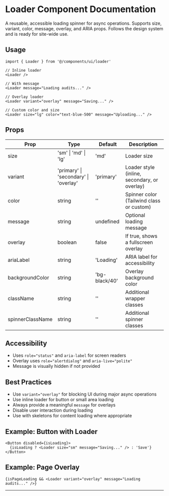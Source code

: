 # Loader Component Documentation

A reusable, accessible loading spinner for async operations. Supports size, variant, color, message, overlay, and ARIA props. Follows the design system and is ready for site-wide use.

## Usage

```tsx
import { Loader } from '@/components/ui/loader'

// Inline loader
<Loader />

// With message
<Loader message="Loading audits..." />

// Overlay loader
<Loader variant="overlay" message="Saving..." />

// Custom color and size
<Loader size="lg" color="text-blue-500" message="Uploading..." />
```

## Props
| Prop             | Type                | Default         | Description                                                      |
|------------------|---------------------|-----------------|------------------------------------------------------------------|
| size             | 'sm' \| 'md' \| 'lg' | 'md'            | Loader size                                                      |
| variant          | 'primary' \| 'secondary' \| 'overlay' | 'primary' | Loader style (inline, secondary, or overlay)                     |
| color            | string              | ''              | Spinner color (Tailwind class or custom)                         |
| message          | string              | undefined       | Optional loading message                                         |
| overlay          | boolean             | false           | If true, shows a fullscreen overlay                              |
| ariaLabel        | string              | 'Loading'       | ARIA label for accessibility                                     |
| backgroundColor  | string              | 'bg-black/40'   | Overlay background color                                         |
| className        | string              | ''              | Additional wrapper classes                                       |
| spinnerClassName | string              | ''              | Additional spinner classes                                       |

## Accessibility
- Uses `role="status"` and `aria-label` for screen readers
- Overlay uses `role="alertdialog"` and `aria-live="polite"`
- Message is visually hidden if not provided

## Best Practices
- Use `variant="overlay"` for blocking UI during major async operations
- Use inline loader for button or small area loading
- Always provide a meaningful `message` for overlays
- Disable user interaction during loading
- Use with skeletons for content loading where appropriate

## Example: Button with Loader
```tsx
<Button disabled={isLoading}>
  {isLoading ? <Loader size="sm" message="Saving..." /> : 'Save'}
</Button>
```

## Example: Page Overlay
```tsx
{isPageLoading && <Loader variant="overlay" message="Loading audits..." />}
```

--- 
